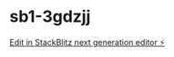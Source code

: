 # sb1-3gdzjj

[Edit in StackBlitz next generation editor ⚡️](https://stackblitz.com/~/github.com/setio-ai/sb1-3gdzjj)